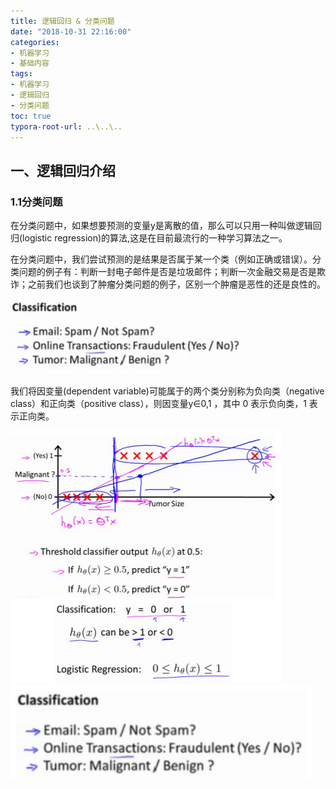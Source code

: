 ```yaml
---
title: 逻辑回归 & 分类问题
date: "2018-10-31 22:16:00"
categories:
- 机器学习
- 基础内容
tags:
- 机器学习
- 逻辑回归
- 分类问题
toc: true
typora-root-url: ..\..\..
---
```


## 一、逻辑回归介绍

### 1.1分类问题

在分类问题中，如果想要预测的变量y是离散的值，那么可以只用一种叫做逻辑回归(logistic regression)的算法,这是在目前最流行的一种学习算法之一。

在分类问题中，我们尝试预测的是结果是否属于某一个类（例如正确或错误）。分类问题的例子有：判断一封电子邮件是否是垃圾邮件；判断一次金融交易是否是欺诈；之前我们也谈到了肿瘤分类问题的例子，区别一个肿瘤是恶性的还是良性的。  

![1540997286168](/img/1540997286168.png)

我们将因变量(dependent variable)可能属于的两个类分别称为负向类（negative class）和正向类（positive class），则因变量y∈0,1 ，其中 0 表示负向类，1 表示正向类。

![1540997531192](/img/1540997531192.png)![1541037183739](/img/1541037183739.png)



